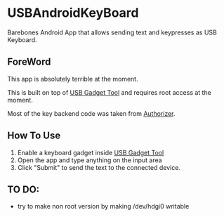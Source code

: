 # USBAndroidKeyBoard
Barebones Android App that allows sending text and keypresses as USB Keyboard.

## ForeWord

This app is absolutely terrible at the moment.

This is built on top of [USB Gadget Tool](https://github.com/tejado/android-usb-gadget) and requires root access at the moment.

Most of the key backend code was taken from [Authorizer](https://github.com/tejado/Authorizer).


## How To Use

1. Enable a keyboard gadget inside [USB Gadget Tool](https://github.com/tejado/android-usb-gadget)
2. Open the app and type anything on the input area
3. Click "Submit" to send the text to the connected device.

## TO DO: 
* try to make non root version by making /dev/hdgi0 writable
